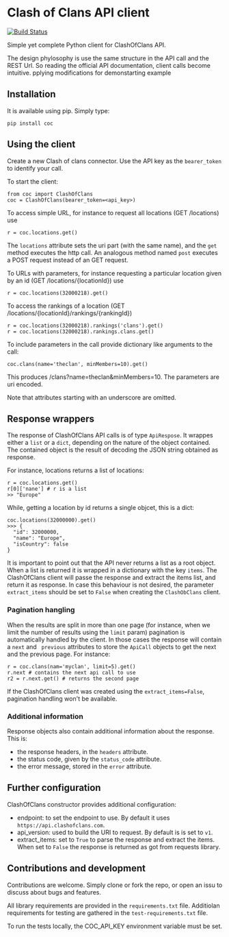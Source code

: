 Clash of Clans API client
===========================================================
[![Build Status](https://travis-ci.org/miguelcb84/coc-client.svg?branch=master)](https://travis-ci.org/miguelcb84/coc-client)

Simple yet complete Python client for ClashOfClans API.

The design phylosophy is use the same structure in the API call and the REST Url. 
So reading the official API documentation, client calls become intuitive.
pplying modifications for demonstarting example
## Installation

It is available using pip. Simply type:

    pip install coc

## Using the client
  
Create a new Clash of clans connector.
Use the API key as the `bearer_token` to identify your call.

To start the client:
        
    from coc import ClashOfClans 
    coc = ClashOfClans(bearer_token=<api_key>)

To access simple URL, for instance to request all locations (GET /locations) use 

    r = coc.locations.get()

The `locations` attribute sets the uri part (with the same name), and the `get` method executes the http call.
An analogous method named `post` executes a POST request instead of an GET request.

To URLs with parameters, for instance requesting a particular location given by an id (GET /locations/{locationId}) use

    r = coc.locations(32000218).get()

To access the rankings of a location (GET /locations/{locationId}/rankings/{rankingId})

    r = coc.locations(32000218).rankings('clans').get()
    r = coc.locations(32000218).rankings.clans.get()

To include parameters in the call provide dictionary like arguments to the call:

    coc.clans(name='theclan', minMembers=10).get()

This produces /clans?name=theclan&minMembers=10. The parameters are uri encoded.

Note that attributes starting with an underscore are omitted.

## Response wrappers

The response of ClashOfClans API calls is of type `ApiRespose`. 
It wrappes either a `list` or a `dict`, depending on the nature of the object contained.
The contained object is the result of decoding the JSON string obtained as response.

For instance, locations returns a list of locations:

    r = coc.locations.get()
    r[0]['nane'] # r is a list
    >> "Europe"

While, getting a location by id returns a single objcet, this is a dict:

    coc.locations(32000000).get()
    >>> {
      "id": 32000000,
      "name": "Europe",
      "isCountry": false
    }

It is important to point out that the API never returns a list as a root object. 
When a list is returned it is wrapped in a dictionary with the key `items`. 
The ClashOfClans client will passe the response and extract the items list, and return it as response.
In case this behaviour is not desired, the parameter `extract_items` should be set to `False` when creating the `ClashObClans` client.

### Pagination hangling

When the results are split in more than one page (for instance, when we limit 
the number of results using the `limit` param) pagination is automatically 
handled by the client. In those cases the response will contain a `next` and ` previous` 
attributes to store the `ApiCall` objects to get the next and the previous page. 
For instance:

    r = coc.clans(nam='myclan', limit=5).get()
    r.next # contains the next api call to use
    r2 = r.next.get() # returns the second page

If the ClashOfClans client was created using the `extract_items=False`, pagination handling won't be available.

### Additional information

Response objects also contain additional information about the response. This is:

* the response headers, in the `headers` attribute.
* the status code, given by the `status_code` attribute. 
* the error message, stored in the `error` attribute.

## Further configuration

ClashOfClans constructor provides additional configuration:

* endpoint: to set the endpoint to use. By default it uses `https://api.clashofclans.com`. 
* api_version: used to build the URI to request. By default is is set to `v1`.
* extract_items: set to `True` to parse the response and extract the items. When set to `False` the response is returned as got from requests library.

## Contributions and development

Contributions are welcome. Simply clone or fork the repo, or open an issu to discuss about bugs and features.

All library requirements are provided in the `requirements.txt` file. Additiolan requirements for testing are gathered in the `test-requirements.txt` file.  

To run the tests locally, the COC_API_KEY environment variable must be set. 
